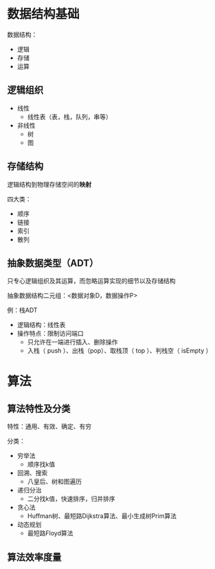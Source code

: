 # 数据结构基础

数据结构：

- 逻辑
- 存储
- 运算

## 逻辑组织

- 线性
  - 线性表（表，栈，队列，串等）
- 非线性
  - 树
  - 图

## 存储结构

逻辑结构到物理存储空间的**映射**

四大类：

- 顺序
- 链接
- 索引
- 散列

## 抽象数据类型（ADT）

只专心逻辑组织及其运算，而忽略运算实现的细节以及存储结构

抽象数据结构二元组：<数据对象D，数据操作P>

例：栈ADT

- 逻辑结构：线性表
- 操作特点：限制访问端口
  - 只允许在一端进行插入、删除操作
  - 入栈（ push ）、出栈（pop）、取栈顶（ top ）、判栈空（ isEmpty ）

# 算法

## 算法特性及分类

特性：通用、有效、确定、有穷

分类：

- 穷举法
  - 顺序找k值
- 回溯、搜索
  - 八皇后、树和图遍历
- 递归分治
  - 二分找k值，快速排序，归并排序
- 贪心法
  - Huffman树、最短路Dijkstra算法、最小生成树Prim算法
- 动态规划
  - 最短路Floyd算法

## 算法效率度量

